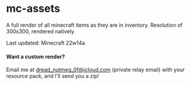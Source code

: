 # mc-assets
A full render of all minecraft items as they are in inventory. Resolution of 300x300, rendered natively.

Last updated: Minecraft 22w14a

#### Want a custom render?
Email me at dread_nutmeg_0f@icloud.com (private relay email) with your resource pack, and I'll send you a zip!